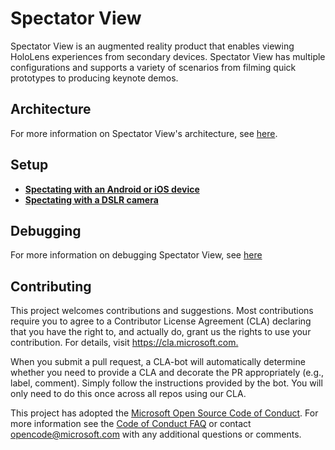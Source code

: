 # Spectator View

Spectator View is an augmented reality product that enables viewing HoloLens experiences from secondary devices. Spectator View has multiple configurations and supports a variety of scenarios from filming quick prototypes to producing keynote demos.

## Architecture

For more information on Spectator View's architecture, see [here](doc/SpectatorView.Architecture.md).

## Setup

* [**Spectating with an Android or iOS device**](doc/SpectatorView.Setup.md)
* [**Spectating with a DSLR camera**](doc/SpectatorView.Setup.DSLR.md)

## Debugging

For more information on debugging Spectator View, see [here](doc/SpectatorView.Debugging.md)

## Contributing

This project welcomes contributions and suggestions.  Most contributions require you to agree to a
Contributor License Agreement (CLA) declaring that you have the right to, and actually do, grant us
the rights to use your contribution. For details, visit <https://cla.microsoft.com.>

When you submit a pull request, a CLA-bot will automatically determine whether you need to provide
a CLA and decorate the PR appropriately (e.g., label, comment). Simply follow the instructions
provided by the bot. You will only need to do this once across all repos using our CLA.

This project has adopted the [Microsoft Open Source Code of Conduct](https://opensource.microsoft.com/codeofconduct/).
For more information see the [Code of Conduct FAQ](https://opensource.microsoft.com/codeofconduct/faq/) or
contact [opencode@microsoft.com](mailto:opencode@microsoft.com) with any additional questions or comments.

